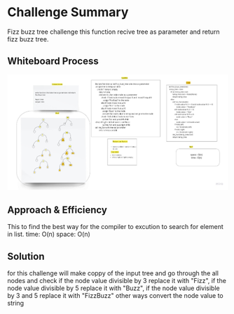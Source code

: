 # Challenge Summary

Fizz buzz tree challenge this function recive tree as parameter and return fizz buzz tree.

## Whiteboard Process

![](codechallenge18.jpg)

## Approach & Efficiency

This to find the best way for the compiler to excution to search for element in list.
time: O(n) space: O(n)

## Solution

for this challenge will make coppy of the input tree and go through the all nodes and check if the node value divisible by 3 replace it with "Fizz", if the node value divisible by 5 replace it with "Buzz",
if the node value divisible by 3 and 5 replace it with "FizzBuzz" other ways convert the node value to string
